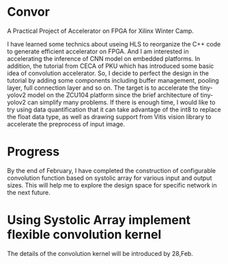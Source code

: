 # Convor
A Practical Project of Accelerator on FPGA for Xilinx Winter Camp.

I have learned some technics about useing HLS to reorganize the C++ code to generate efficient accelerator on FPGA. And I am interested in accelerating the inference of CNN model on embedded platforms. In addition, the tutorial from CECA of PKU which has introduced some basic idea of convolution accelerator. So, I decide to perfect the design in the tutorial by adding some components including buffer management, pooling layer, full connection layer and so on. The target is to accelerate the tiny-yolov2 model on the ZCU104 platform since the brief architecture of tiny-yolov2 can simplify many problems. If there is enough time, I would like to try using data quantification that it can take advantage of the int8 to replace the float data type, as well as drawing support from Vitis vision library to accelerate the preprocess of input image.

# Progress
By the end of February, I have completed the construction of configurable convolution function based on systolic array for various input and output sizes. This will help me to explore the design space for specific network in the next future.

# Using Systolic Array implement flexible convolution kernel

The details of the convolution kernel will be introduced by 28,Feb.

